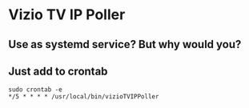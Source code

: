 # Vizio TV IP Poller

## Use as systemd service? But why would you?

## Just add to crontab

```
sudo crontab -e
*/5 * * * * /usr/local/bin/vizioTVIPPoller
```